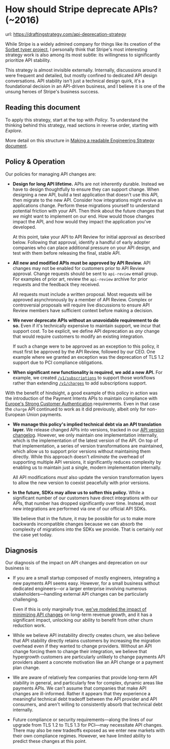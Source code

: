 # How should Stripe deprecate APIs? (~2016)
url: https://draftingstrategy.com/api-deprecation-strategy

While Stripe is a widely admired company for things like its
creation of the [Sorbet typer project](https://draftingstrategy.com/stripe-sorbet-strategy/), I personally
think that Stripe's most interesting strategy work is also among its most subtle:
its willingness to significantly prioritize API stability.

This strategy is almost invisible externally.
Internally, discussions around it were frequent and detailed, but mostly confined to dedicated API design conversations.
API stability isn't just a technical design quirk, it's a foundational decision in an API-driven business,
and I believe it is one of the unsung heroes of Stripe's business success.

## Reading this document

To apply this strategy, start at the top with _Policy_. To understand the thinking behind this strategy, read sections in reverse order, starting with _Explore_.

More detail on this structure in [Making a readable Engineering Strategy document](https://lethain.com/readable-engineering-strategy-documents).

## Policy & Operation

Our policies for managing API changes are:

* **Design for long API lifetime.**
    APIs are not inherently durable. Instead we have to design thoughtfully
    to ensure they can support change.
    When designing a new API, build a test application that doesn't use this API,
    then migrate to the new API.
    Consider how integrations might evolve as applications change. Perform these migrations yourself to understand potential friction with your API.
    Then think about the future changes that _we_ might want to implement on our end.
    How would those changes impact the API, and how would they impact the application you've developed.

    At this point, take your API to API Review for initial approval as described below.
    Following that approval, identify a handful of early adopter companies
    who can place additional pressure on your API design, and test with them
    before releasing the final, stable API.
* **All new and modified APIs must be approved by API Review.**
    API changes may not be enabled for customers prior to API Review approval.
    Change requests should be sent to `api-review` email group.
    For examples of prior art, review the `api-review` archive for prior requests
    and the feedback they received.

    All requests must include a written proposal.
    Most requests will be approved asynchronously by a member of API Review.
    Complex or controversial proposals will require live discussions to ensure API Review members
    have sufficient context before making a decision.
* **We never deprecate APIs without an unavoidable requirement to do so.**
    Even if it's technically expensive to maintain support, we incur that support cost.
    To be explicit, we define API deprecation as _any_ change that would require customers to
    modify an existing integration.

    If such a change were to be approved as an exception to this policy,
    it must first be approved by the API Review, followed by our CEO.
    One example where we granted an exception was the deprecation of TLS 1.2 support due to PCI compliance obligations.
* **When significant new functionality is required, we add a new API.**
    For example, we created [`/v1/subscriptions`](https://docs.stripe.com/api/subscriptions) to
    support those workflows
    rather than extending [`/v1/charges`](https://docs.stripe.com/api/charges) to add subscriptions support.

<div class="bg-light-gray br4 ph3 pv1">

With the benefit of hindsight, a good example of this policy in action was the introduction of the Payment Intents APIs to maintain
compliance with [Europe's Strong Customer Authentication](https://support.stripe.com/questions/payment-intents-api-requirement-for-strong-customer-authentication-%28sca%29-compliance)
requirements. Even in that case the `charge` API continued to work as it did previously,
albeit only for non-European Union payments.

</div>

* **We manage this policy's implied technical debt via an API translation layer.**
    We release changed APIs into versions, tracked in our [API version changelog](https://docs.stripe.com/changelog).
    However, we only maintain one implementation internally, which is the implementation of the latest
    version of the API.
    On top of that implementation, a series of version transformations are maintained,
    which allow us to support prior versions without maintaining them directly.
    While this approach doesn't _eliminate_ the overhead of supporting multiple API versions,
    it significantly reduces complexity by enabling us to maintain just a single, modern implementation internally.
    
    All API modifications _must_ also update the version transformation layers to allow the new
    version to coexist peacefully with prior versions.
* **In the future, SDKs may allow us to soften this policy.**
    While a significant number of our customers have direct integrations with our APIs,
    that number has dropped significantly over time.
    Instead, most new integrations are performed via one of our official API SDKs.

    We believe that in the future, it may be possible for us to make more backwards
    incompatible changes because we can absorb the complexity of migrations into
    the SDKs we provide. That is certainly _not_ the case yet today.

## Diagnosis

Our diagnosis of the impact on API changes and deprecation on our business is:

* If you are a small startup composed of mostly engineers, integrating a new payments API seems easy.
    However, for a small business without dedicated engineers—or a larger
    enterprise involving numerous stakeholders—handling external API changes can be particularly challenging.

    Even if this is only marginally true, [we've modeled the impact of minimizing API changes](https://draftingstrategy.com/api-deprecation-model/)
    on long-term revenue growth, and it has a significant impact, unlocking our ability to benefit from
    other churn reduction work.
* While we believe API instability directly creates churn, we also believe that API stability
    directly retains customers by increasing the migration overhead even if they wanted to change providers.
    Without an API change forcing them to change their integration, we believe that hypergrowth customers
    are particularly unlikely to change payments API providers absent a concrete motivation like an
    API change or a payment plan change.
* We are aware of relatively few companies that provide long-term API stability in general,
    and particularly few for complex, dynamic areas like payments APIs.
    We can't assume that companies that make API changes are ill-informed.
    Rather it appears that they experience a meaningful technical debt tradeoff between the API provider and API consumers,
    and aren't willing to consistently absorb that technical debt internally.
* Future compliance or security requirements—along the lines of our upgrade from TLS 1.2 to TLS 1.3 for PCI—may necessitate API changes.
    There may also be new tradeoffs exposed as we enter new markets with their own compliance regimes.
    However, we have limited ability to predict these changes at this point.
